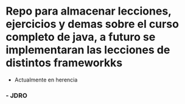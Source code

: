 # Repo para almacenar lecciones, ejercicios y demas sobre el curso completo de java, a futuro se implementaran las lecciones de distintos frameworkks

- Actualmente en herencia

### - JDRO
